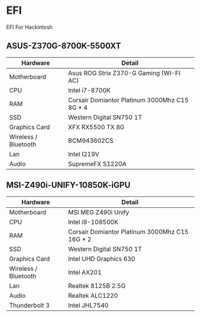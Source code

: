 # EFI

EFI For Hackintosh

## ASUS-Z370G-8700K-5500XT

| Hardware             | Detail                                        |
| -------------------- | --------------------------------------------- |
| Motherboard          | Asus ROG Strix Z370-G Gaming (WI-FI AC)       |
| CPU                  | Intel i7-8700K                                |
| RAM                  | Corsair Domiantor Platinum 3000Mhz C15 8G * 4 |
| SSD                  | Western Digital SN750 1T                      |
| Graphics Card        | XFX RX5500 TX  8G                             |
| Wireless / Bluetooth | BCM943602CS                                   |
| Lan                  | Intel I219V                                   |
| Audio                | SupremeFX S1220A                              |

## MSI-Z490i-UNIFY-10850K-iGPU

| Hardware             | Detail                                         |
| -------------------- | ---------------------------------------------- |
| Motherboard          | MSI MEG Z490i Unify                            |
| CPU                  | Intel i9-108500K                               |
| RAM                  | Corsair Domiantor Platinum 3000Mhz C15 16G * 2 |
| SSD                  | Western Digital SN750 1T                       |
| Graphics Card        | Intel UHD Graphics 630                         |
| Wireless / Bluetooth | Intel AX201                                    |
| Lan                  | Realtek 8125B 2.5G                             |
| Audio                | Realtek ALC1220                                |
| Thunderbolt 3        | Intel JHL7540                                  |
